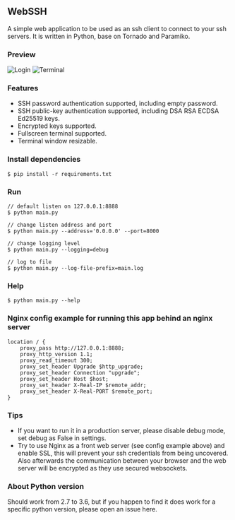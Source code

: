 ## WebSSH
A simple web application to be used as an ssh client to connect to your ssh servers. It is written in Python, base on Tornado and Paramiko.

### Preview
![Login](https://github.com/huashengdun/webssh/raw/master/preview/login.png)
![Terminal](https://github.com/huashengdun/webssh/raw/master/preview/terminal.png)

### Features
* SSH password authentication supported, including empty password.
* SSH public-key authentication supported, including DSA RSA ECDSA Ed25519 keys.
* Encrypted keys supported.
* Fullscreen terminal supported.
* Terminal window resizable.

### Install dependencies
```
$ pip install -r requirements.txt
```

### Run

```
// default listen on 127.0.0.1:8888
$ python main.py

// change listen address and port
$ python main.py --address='0.0.0.0' --port=8000

// change logging level
$ python main.py --logging=debug

// log to file
$ python main.py --log-file-prefix=main.log
```

### Help

```
$ python main.py --help
```

### Nginx config example for running this app behind an nginx server
```
location / { 
    proxy_pass http://127.0.0.1:8888;
    proxy_http_version 1.1;
    proxy_read_timeout 300;
    proxy_set_header Upgrade $http_upgrade;
    proxy_set_header Connection "upgrade";
    proxy_set_header Host $host;
    proxy_set_header X-Real-IP $remote_addr;
    proxy_set_header X-Real-PORT $remote_port;
} 
```

### Tips
* If you want to run it in a production server, please disable debug mode, set debug as False in settings.
* Try to use Nginx as a front web server (see config example above) and enable SSL, this will prevent your ssh credentials from being uncovered. Also afterwards the communication between your browser and the web server will be encrypted as they use secured websockets.

### About Python version
Should work from 2.7 to 3.6, but if you happen to find it does work for a specific python version, please open an issue here.
